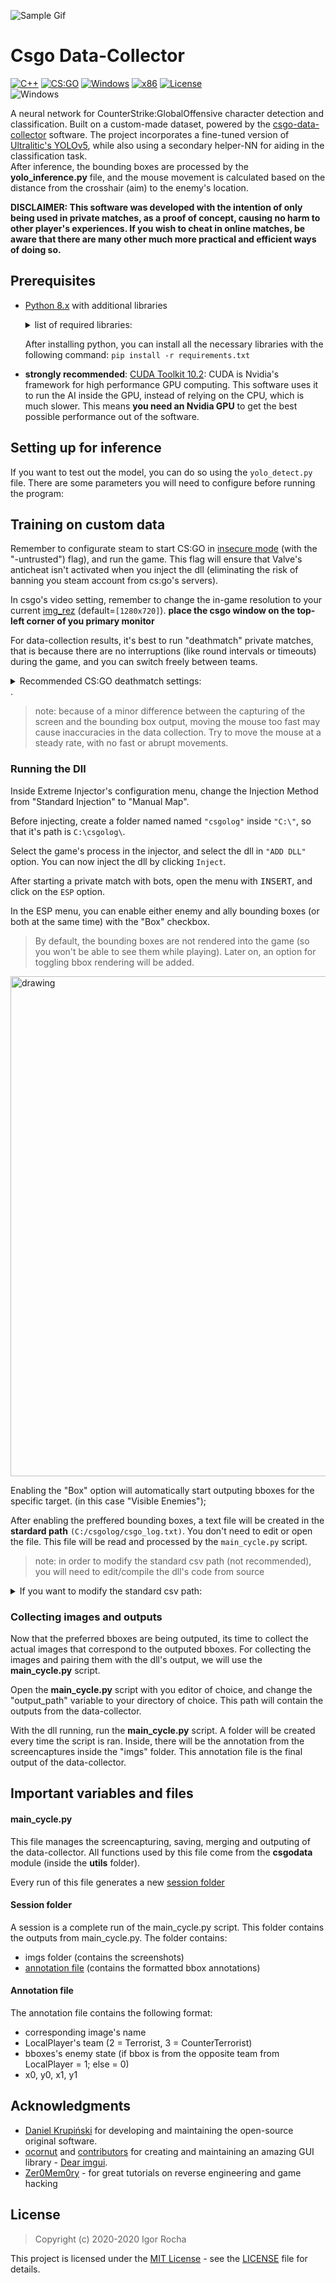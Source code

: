 ![Sample Gif](/readmes/sequoia_samplebanner.gif)

# Csgo Data-Collector 
[![C++](https://img.shields.io/badge/language-python-blue)](https://www.python.org/) 
[![CS:GO](https://img.shields.io/badge/game-CS%3AGO-yellow.svg?style=plastic)](https://store.steampowered.com/app/730/CounterStrike_Global_Offensive/) 
[![Windows](https://img.shields.io/badge/platform-Windows-0078d7.svg?style=plastic)](https://en.wikipedia.org/wiki/Microsoft_Windows) 
[![x86](https://img.shields.io/badge/arch-x86-red.svg?style=plastic)](https://en.wikipedia.org/wiki/X86) 
[![License](https://img.shields.io/badge/license-GPL--3.0-brightgreen)](LICENSE)
<br>![Windows](https://github.com/danielkrupinski/Osiris/workflows/Windows/badge.svg?branch=master&event=push)

A neural network for CounterStrike:GlobalOffensive character detection and classification. Built on a custom-made dataset, powered by the [csgo-data-collector](https://github.com/IgaoGuru/csgo-data) software.
The project incorporates a fine-tuned version of [Ultralitic's YOLOv5](https://github.com/ultralytics/yolov5), while also using a secondary helper-NN for aiding in the classification task.  
After inference, the bounding boxes are processed by the **yolo_inference.py** file, and the mouse movement is calculated based on the distance from the crosshair (aim) to the enemy's location.

**DISCLAIMER: This software was developed with the intention of only being used in private matches, as a proof of concept, causing no harm to other player's experiences. If you wish to cheat in online matches, be aware that there are many other much more practical and efficient ways of doing so.**

## Prerequisites
* [Python 8.x](https://python.org) with additional libraries

    <details>
    <summary> list of required libraries:</summary>

    ahk>=0.11.1
    Cython
    matplotlib>=3.2.2
    mss>=6.1.0
    numpy>=1.18.5
    opencv-python>=4.1.2
    pandas>=1.1.5
    pillow
    PyYAML>=5.3
    scipy>=1.4.1
    tensorboard>=2.2
    torch>=1.6.0
    torchvision>=0.7.0
    tqdm>=4.41.0
    </details>

    After installing python, you can install all the necessary libraries with the following command:
        ```
        pip install -r requirements.txt
        ```

* **strongly recommended**: [CUDA Toolkit 10.2](https://developer.nvidia.com/cuda-10.2-download-archive?target_os=Windows&target_arch=x86_64&target_version=10&target_type=exelocal):
    CUDA is Nvidia's framework for high performance GPU computing. This software uses it to run the AI inside the GPU, instead of relying on the CPU, which is much slower. This means **you need an Nvidia GPU** to get the best possible performance out of the software.

## Setting up for inference

If you want to test out the model, you can do so using the `yolo_detect.py` file. There are some parameters you will need to configure before running the program:

## Training on custom data

Remember to configurate steam to start CS:GO in [insecure mode](https://csgg.in/csgo-guide-to-launch-options/) (with the "-untrusted") flag), and run the game. This flag will ensure that Valve's anticheat isn't activated when you inject the dll (eliminating the risk of banning you steam account from cs:go's servers).

In csgo's video setting, remember to change the in-game resolution to your current [img_rez]() (default=`[1280x720]`).
**place the csgo window on the top-left corner of you primary monitor**

For data-collection results, it's best to run "deathmatch" private matches, that is because there are no interruptions (like round intervals or timeouts) during the game, and you can switch freely between teams.

<details>
<summary> Recommended CS:GO deathmatch settings:</summary>
<br>

After starting the private match, make sure your [Developer Console](https://gamepros.gg/csgo/articles/how-to-open-the-console-csgo-enable-and-use-developer-console) is activated in CS:GO's settings. After that, I recommend setting the following commands:
```
sv_cheats 1
bind t noclip
bind y god
mp_dm_bonus_length_max 0
mp_dm_time_between_bonus_max 9999
cl_teamid_overhead_mode 0
mp_roundtime 60
mp_restartgame 1 60
god
```
with these commands, you can use <kbd>t</kbd> to fly through te map, making it easier to spot other players, and use <kbd>y</kbd> to make the LocalPlayer(you) immortal. 
</details>
.

> note: because of a minor difference between the capturing of the screen and the bounding box output, moving the mouse too fast may cause inaccuracies in the data collection. Try to move the mouse at a steady rate, with no fast or abrupt movements.

### Running the Dll

Inside Extreme Injector's configuration menu, change the Injection Method from "Standard Injection" to "Manual Map".

Before injecting, create a folder named named `"csgolog"` inside `"C:\"`, so that it's path is `C:\csgolog\`.

Select the game's process in the injector, and select the dll in `"ADD DLL"` option. You can now inject the dll by clicking `Inject`. 

After starting a private match with bots, open the menu with <kbd>INSERT</kbd>, and click on the `ESP` option.

In the ESP menu, you can enable either enemy and ally bounding boxes (or both at the same time) with the "Box" checkbox.
> By default, the bounding boxes are not rendered into the game (so you won't be able to see them while playing). Later on, an option for toggling bbox rendering will be added.

<img src="readmeimages/csgodatareadme2.png" alt="drawing" width="800"/>

Enabling the "Box" option will automatically start outputing bboxes for the specific target. (in this case "Visible Enemies");

After enabling the preffered bounding boxes, a text file will be created in the **stardard path** `(C:/csgolog/csgo_log.txt)`. You don't need to edit or open the file. This file will be read and processed by the `main_cycle.py` script.

> note: in order to modify the standard csv path (not recommended), you will need to edit/compile the dll's code from source
<details>
<summary> If you want to modify the standard csv path:</summary>
<br>

After opening the dll's code in VisualStudio, head over to the `StreamProofEsp.cpp` file under the `Hacks` folder. In there, you should find a `PlayerAnnotate` function, and there you can modify the "myfile.open('your_path_here')" path.
<img src="readmeimages/csgodatareadme3.png" alt="drawing" width="800"/>
</details>


### Collecting images and outputs

Now that the preferred bboxes are being outputed, its time to collect the actual images that correspond to the outputed bboxes. For collecting the images and pairing them with the dll's output, we will use the **main_cycle.py** script.

Open the **main_cycle.py** script with you editor of choice, and change the "output_path" variable to your directory of choice. This path will contain the outputs from the data-collector.

With the dll running, run the **main_cycle.py** script. A folder will be created every time the script is ran. Inside, there will be the annotation from the screencaptures inside the "imgs" folder. This annotation file is the final output of the data-collector. 

## Important variables and files

#### main_cycle.py 
This file manages the screencapturing, saving, merging and outputing of the data-collector. 
All functions used by this file come from the **csgodata** module (inside the **utils** folder).

Every run of this file generates a new [session folder](####sessionfolder)

#### Session folder
A session is a complete run of the main_cycle.py script. This folder contains the outputs from main_cycle.py.
The folder contains:
* imgs folder (contains the screenshots)
* [annotation file](#annotationfile) (contains the formatted bbox annotations)

#### Annotation file
The annotation file contains the following format:
* corresponding image's name
* LocalPlayer's team (2 = Terrorist, 3 = CounterTerrorist)
* bboxes's enemy state (if bbox is from the opposite team from LocalPlayer = 1; else = 0)
* x0, y0, x1, y1

## Acknowledgments

* [Daniel Krupiński](https://github.com/danielkrupinski) for developing and maintaining the open-source original software.
* [ocornut](https://github.com/ocornut) and [contributors](https://github.com/ocornut/imgui/graphs/contributors) for creating and maintaining an amazing GUI library - [Dear imgui](https://github.com/ocornut/imgui).
* [Zer0Mem0ry](https://github.com/Zer0Mem0ry) - for great tutorials on reverse engineering and game hacking

## License

> Copyright (c) 2020-2020 Igor Rocha

This project is licensed under the [MIT License](https://opensource.org/licenses/mit-license.php) - see the [LICENSE](https://github.com/danielkrupinski/Osiris/blob/master/LICENSE) file for details.
